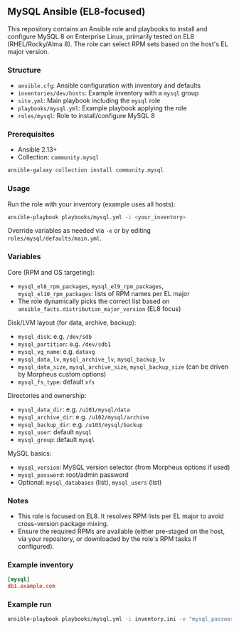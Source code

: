 ## MySQL Ansible (EL8-focused)

This repository contains an Ansible role and playbooks to install and configure MySQL 8 on Enterprise Linux, primarily tested on EL8 (RHEL/Rocky/Alma 8). The role can select RPM sets based on the host's EL major version.

### Structure

- `ansible.cfg`: Ansible configuration with inventory and defaults
- `inventories/dev/hosts`: Example inventory with a `mysql` group
- `site.yml`: Main playbook including the `mysql` role
- `playbooks/mysql.yml`: Example playbook applying the role
- `roles/mysql`: Role to install/configure MySQL 8

### Prerequisites

- Ansible 2.13+
- Collection: `community.mysql`

```bash
ansible-galaxy collection install community.mysql
```

### Usage

Run the role with your inventory (example uses all hosts):

```bash
ansible-playbook playbooks/mysql.yml -i <your_inventory>
```

Override variables as needed via `-e` or by editing `roles/mysql/defaults/main.yml`.

### Variables

Core (RPM and OS targeting):

- `mysql_el8_rpm_packages`, `mysql_el9_rpm_packages`, `mysql_el10_rpm_packages`: lists of RPM names per EL major
- The role dynamically picks the correct list based on `ansible_facts.distribution_major_version` (EL8 focus)

Disk/LVM layout (for data, archive, backup):

- `mysql_disk`: e.g. `/dev/sdb`
- `mysql_partition`: e.g. `/dev/sdb1`
- `mysql_vg_name`: e.g. `datavg`
- `mysql_data_lv`, `mysql_archive_lv`, `mysql_backup_lv`
- `mysql_data_size`, `mysql_archive_size`, `mysql_backup_size` (can be driven by Morpheus custom options)
- `mysql_fs_type`: default `xfs`

Directories and ownership:

- `mysql_data_dir`: e.g. `/u101/mysql/data`
- `mysql_archive_dir`: e.g. `/u102/mysql/archive`
- `mysql_backup_dir`: e.g. `/u103/mysql/backup`
- `mysql_user`: default `mysql`
- `mysql_group`: default `mysql`

MySQL basics:

- `mysql_version`: MySQL version selector (from Morpheus options if used)
- `mysql_password`: root/admin password
- Optional: `mysql_databases` (list), `mysql_users` (list)

### Notes

- This role is focused on EL8. It resolves RPM lists per EL major to avoid cross-version package mixing.
- Ensure the required RPMs are available (either pre-staged on the host, via your repository, or downloaded by the role's RPM tasks if configured).

### Example inventory

```ini
[mysql]
db1.example.com
```

### Example run

```bash
ansible-playbook playbooks/mysql.yml -i inventory.ini -e "mysql_password=StrongPassw0rd!"
```
